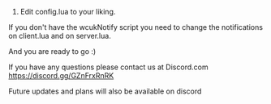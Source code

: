 1. Edit config.lua to your liking.

If you don't have the wcukNotify script you need to change the notifications on client.lua and on server.lua.

And you are ready to go :)

If you have any questions please contact us at Discord.com 
https://discord.gg/GZnFrxRnRK

Future updates and plans will also be available on discord